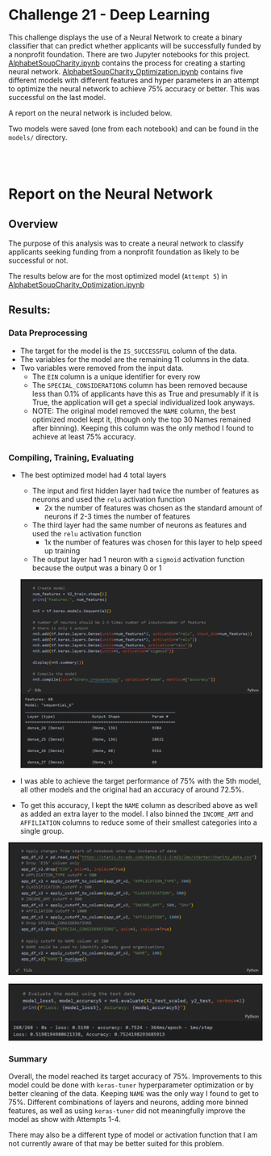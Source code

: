 # Challenge 21 - Deep Learning

This challenge displays the use of a Neural Network to create a binary classifier that can predict whether applicants will be successfully funded by a nonprofit foundation. There are two Jupyter notebooks for this project. [AlphabetSoupCharity.ipynb](AlphabetSoupCharity.ipynb) contains the process for creating a starting neural network. [AlphabetSoupCharity_Optimization.ipynb](AlphabetSoupCharity_Optimization.ipynb) contains five different models with different features and hyper parameters in an attempt to optimize the neural network to achieve 75% accuracy or better. This was successful on the last model.

A report on the neural network is included below.

Two models were saved (one from each notebook) and can be found in the `models/` directory.

<br/>
<br/>

# Report on the Neural Network
## Overview
The purpose of this analysis was to create a neural network to classify applicants seeking funding from a nonprofit foundation as likely to be successful or not.

The results below are for the most optimized model (`Attempt 5`) in [AlphabetSoupCharity_Optimization.ipynb](AlphabetSoupCharity_Optimization.ipynb)

## Results:
### Data Preprocessing
- The target for the model is the `IS_SUCCESSFUL` column of the data.
- The variables for the model are the remaining 11 columns in the data.
- Two variables were removed from the input data.
    - The `EIN` column is a unique identifier for every row
    - The `SPECIAL_CONSIDERATIONS` column has been removed because less than 0.1% of applicants have this as True and presumably if it is True, the application will get a special individualized look anyways.
    - NOTE: The original model removed the `NAME` column, the best optimized model kept it, (though only the top 30 Names remained after binning). Keeping this column was the only method I found to achieve at least 75% accuracy.

### Compiling, Training, Evaluating
- The best optimized model had 4 total layers
    - The input and first hidden layer had twice the number of features as neurons and used the `relu` activation function
        - 2x the number of features was chosen as the standard amount of neurons if 2-3 times the number of features
    - The third layer had the same number of neurons as features and used the `relu` activation function
        - 1x the number of features was chosen for this layer to help speed up training
    - The output layer had 1 neuron with a `sigmoid` activation function because the output was a binary 0 or 1

    ![Optimized Neural Network model](images/nn_model.png)

- I was able to achieve the target performance of 75% with the 5th model, all other models and the original had an accuracy of around 72.5%.
- To get this accuracy, I kept the `NAME` column as described above as well as added an extra layer to the model. I also binned the `INCOME_AMT` and `AFFILIATION` columns to reduce some of their smallest categories into a single group.

![Feature optimizations](images/data_feature_optimizations.png)

![Final optimized results](images/optimized_results.png)

### Summary
Overall, the model reached its target accuracy of 75%. Improvements to this model could be done with `keras-tuner` hyperparameter optimization or by better cleaning of the data. Keeping `NAME` was the only way I found to get to 75%. Different combinations of layers and neurons, adding more binned features, as well as using `keras-tuner` did not meaningfully improve the model as show with Attempts 1-4.

There may also be a different type of model or activation function that I am not currently aware of that may be better suited for this problem.

